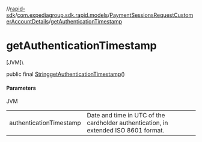 //[rapid-sdk](../../../index.md)/[com.expediagroup.sdk.rapid.models](../index.md)/[PaymentSessionsRequestCustomerAccountDetails](index.md)/[getAuthenticationTimestamp](get-authentication-timestamp.md)

# getAuthenticationTimestamp

[JVM]\

public final [String](https://docs.oracle.com/javase/8/docs/api/java/lang/String.html)[getAuthenticationTimestamp](get-authentication-timestamp.md)()

#### Parameters

JVM

| | |
|---|---|
| authenticationTimestamp | Date and time in UTC of the cardholder authentication, in extended ISO 8601 format. |
